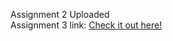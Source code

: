 Assignment 2 Uploaded
<br>
Assignment 3 link: <a href="https://assignment-3-nestedlistbyafia.netlify.app/" target="_blank">Check it out here! </a>
